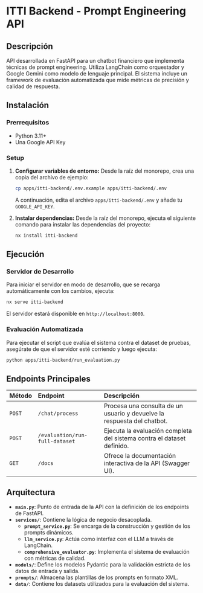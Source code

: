# ITTI Backend - Prompt Engineering API

## Descripción

API desarrollada en FastAPI para un chatbot financiero que implementa técnicas de prompt engineering. Utiliza LangChain como orquestador y Google Gemini como modelo de lenguaje principal. El sistema incluye un framework de evaluación automatizada que mide métricas de precisión y calidad de respuesta.

## Instalación

### Prerrequisitos

- Python 3.11+
- Una Google API Key

### Setup

1.  **Configurar variables de entorno:**
    Desde la raíz del monorepo, crea una copia del archivo de ejemplo:
    ```bash
    cp apps/itti-backend/.env.example apps/itti-backend/.env
    ```
    A continuación, edita el archivo `apps/itti-backend/.env` y añade tu `GOOGLE_API_KEY`.

2.  **Instalar dependencias:**
    Desde la raíz del monorepo, ejecuta el siguiente comando para instalar las dependencias del proyecto:
    ```bash
    nx install itti-backend
    ```

## Ejecución

### Servidor de Desarrollo

Para iniciar el servidor en modo de desarrollo, que se recarga automáticamente con los cambios, ejecuta:
```bash
nx serve itti-backend
```
El servidor estará disponible en `http://localhost:8000`.

### Evaluación Automatizada

Para ejecutar el script que evalúa el sistema contra el dataset de pruebas, asegúrate de que el servidor esté corriendo y luego ejecuta:
```bash
python apps/itti-backend/run_evaluation.py
```

## Endpoints Principales

| Método | Endpoint | Descripción |
| :--- | :--- | :--- |
| `POST` | `/chat/process` | Procesa una consulta de un usuario y devuelve la respuesta del chatbot. |
| `POST` | `/evaluation/run-full-dataset`| Ejecuta la evaluación completa del sistema contra el dataset definido. |
| `GET` | `/docs` | Ofrece la documentación interactiva de la API (Swagger UI). |

## Arquitectura

-   **`main.py`**: Punto de entrada de la API con la definición de los endpoints de FastAPI.
-   **`services/`**: Contiene la lógica de negocio desacoplada.
    -   **`prompt_service.py`**: Se encarga de la construcción y gestión de los prompts dinámicos.
    -   **`llm_service.py`**: Actúa como interfaz con el LLM a través de LangChain.
    -   **`comprehensive_evaluator.py`**: Implementa el sistema de evaluación con métricas de calidad.
-   **`models/`**: Define los modelos Pydantic para la validación estricta de los datos de entrada y salida.
-   **`prompts/`**: Almacena las plantillas de los prompts en formato XML.
-   **`data/`**: Contiene los datasets utilizados para la evaluación del sistema.
